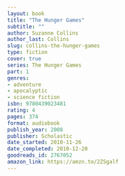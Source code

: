 ```yaml
---
layout: book
title: "The Hunger Games"
subtitle: ""
author: Suzanne Collins
author_last: Collins
slug: collins-the-hunger-games
type: fiction
cover: true
series: The Hunger Games
part: 1
genres:
- adventure
- apocalyptic
- science fiction
isbn: 9780439023481
rating: 4
pages: 374
format: audiobook
publish_year: 2008
publisher: Scholastic
date_started: 2010-11-26
date_completed: 2010-12-20
goodreads_id: 2767052
amazon_link: https://amzn.to/2ZSgalf
---
```

